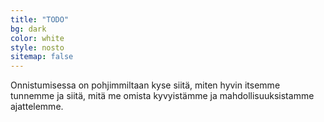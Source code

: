 ```yaml
---
title: "TODO"
bg: dark
color: white
style: nosto
sitemap: false
---
```


Onnistumisessa on pohjimmiltaan kyse siitä, miten hyvin itsemme tunnemme ja siitä, mitä me omista kyvyistämme ja mahdollisuuksistamme ajattelemme.
